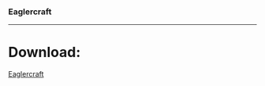 ### Eaglercraft
---
# Download:
<div id="download">
<text color="blue">
<p>
<a href="https://minhaskamal.github.io/DownGit/#/home?url=https://github.com/aspen-arch/eaglercraft/blob/main/index.html">
Eaglercraft
</a>
</p>
</text>
</div>

